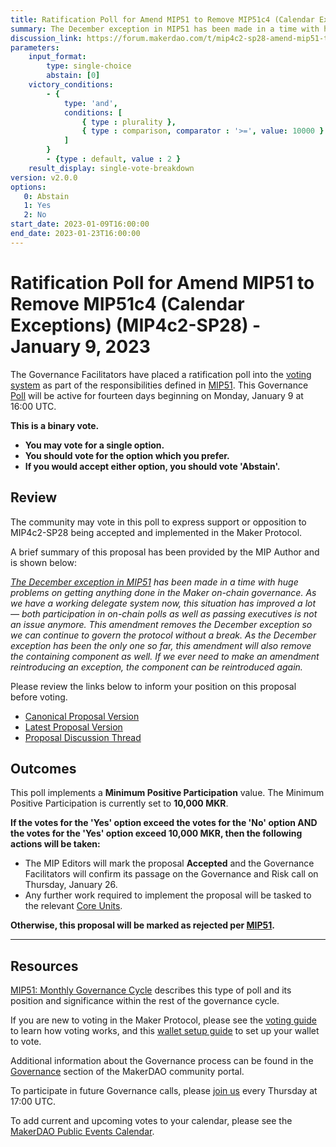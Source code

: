 ```yaml
---
title: Ratification Poll for Amend MIP51 to Remove MIP51c4 (Calendar Exceptions) (MIP4c2-SP28) - January 9, 2023
summary: The December exception in MIP51 has been made in a time with huge problems on getting anything done in the Maker on-chain governance. As we have a working delegate system now, this situation has improved a lot. This amendment removes the December exception so we can continue to govern the protocol without a break
discussion_link: https://forum.makerdao.com/t/mip4c2-sp28-amend-mip51-to-remove-mip51c4-calendar-exceptions/18675
parameters:
    input_format:
        type: single-choice
        abstain: [0]
    victory_conditions:
        - {
            type: 'and',
            conditions: [
                { type : plurality },
                { type : comparison, comparator : '>=', value: 10000 }
            ]
        }
        - {type : default, value : 2 }
    result_display: single-vote-breakdown
version: v2.0.0
options:
   0: Abstain
   1: Yes
   2: No
start_date: 2023-01-09T16:00:00
end_date: 2023-01-23T16:00:00
---
```

# Ratification Poll for Amend MIP51 to Remove MIP51c4 (Calendar Exceptions) (MIP4c2-SP28) - January 9, 2023

The Governance Facilitators have placed a ratification poll into the [voting system](https://vote.makerdao.com/polling) as part of the responsibilities defined in [MIP51](https://mips.makerdao.com/mips/details/MIP51). This Governance [Poll](https://community-development.makerdao.com/en/learn/governance/on-chain-gov) will be active for fourteen days beginning on Monday, January 9 at 16:00 UTC.

**This is a binary vote.**
- **You may vote for a single option.**
- **You should vote for the option which you prefer.**
- **If you would accept either option, you should vote 'Abstain'.**

## Review

The community may vote in this poll to express support or opposition to MIP4c2-SP28 being accepted and implemented in the Maker Protocol.

A brief summary of this proposal has been provided by the MIP Author and is shown below:

*[The December exception in MIP51](https://mips.makerdao.com/mips/details/MIP51#MIP51c4) has been made in a time with huge problems on getting anything done in the Maker on-chain governance. As we have a working delegate system now, this situation has improved a lot — both participation in on-chain polls as well as passing executives is not an issue anymore. This amendment removes the December exception so we can continue to govern the protocol without a break. As the December exception has been the only one so far, this amendment will also remove the containing component as well. If we ever need to make an amendment reintroducing an exception, the component can be reintroduced again.*

Please review the links below to inform your position on this proposal before voting.
* [Canonical Proposal Version](https://github.com/makerdao/mips/blob/3d688e49c06b961dc890404a11624270af6aa02d/MIP4/MIP4c2-Subproposals/MIP4c2-SP28.md)
* [Latest Proposal Version](https://mips.makerdao.com/mips/details/MIP4c2SP28)
* [Proposal Discussion Thread](https://forum.makerdao.com/t/mip4c2-sp28-amend-mip51-to-remove-mip51c4-calendar-exceptions/18675)

## Outcomes

This poll implements a **Minimum Positive Participation** value. The Minimum Positive Participation is currently set to **10,000 MKR**.

**If the votes for the 'Yes' option exceed the votes for the 'No' option AND the votes for the 'Yes' option exceed 10,000 MKR, then the following actions will be taken:**
* The MIP Editors will mark the proposal **Accepted** and the Governance Facilitators will confirm its passage on the Governance and Risk call on Thursday, January 26.
* Any further work required to implement the proposal will be tasked to the relevant [Core Units](https://mips.makerdao.com/mips/details/MIP38#mip38c2-core-unit-state).

**Otherwise, this proposal will be marked as rejected per [MIP51](https://mips.makerdao.com/mips/details/MIP51#mip51c2-ratification-poll).**

---

## Resources

[MIP51: Monthly Governance Cycle](https://mips.makerdao.com/mips/details/MIP51) describes this type of poll and its position and significance within the rest of the governance cycle.

If you are new to voting in the Maker Protocol, please see the [voting guide](https://community-development.makerdao.com/en/learn/governance/how-voting-works/) to learn how voting works, and this [wallet setup guide](https://community-development.makerdao.com/en/learn/governance/voting-setup/) to set up your wallet to vote.

Additional information about the Governance process can be found in the [Governance](https://community-development.makerdao.com/en/learn/governance) section of the MakerDAO community portal.

To participate in future Governance calls, please [join us](https://github.com/makerdao/community/tree/master/governance/governance-and-risk-meetings) every Thursday at 17:00 UTC.

To add current and upcoming votes to your calendar, please see the [MakerDAO Public Events Calendar](https://calendar.google.com/calendar/embed?src=makerdao.com_3efhm2ghipksegl009ktniomdk%40group.calendar.google.com&ctz=UTC&mode=week&showCalendars=0&showPrint=0).

